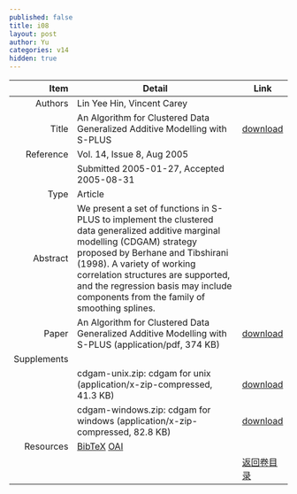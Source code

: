 ```yaml
---
published: false
title: i08
layout: post
author: Yu
categories: v14
hidden: true
---
```


| Item | Detail | Link |
|---:|---|---|
| Authors | Lin Yee Hin, Vincent Carey| |
| Title |An Algorithm for Clustered Data Generalized Additive Modelling with S-PLUS | [download](http://www.jstatsoft.org/v14/i08/paper) |
| Reference |Vol. 14, Issue 8, Aug 2005 | |
| | Submitted 2005-01-27, Accepted 2005-08-31| | 
| Type | Article| |
| Abstract | We present a set of functions in S-PLUS to implement the clustered data generalized additive marginal modelling (CDGAM) strategy proposed by Berhane and Tibshirani (1998). A variety of working correlation structures are supported, and the regression basis may include components from the family of smoothing splines.| |
| Paper | An Algorithm for Clustered Data Generalized Additive Modelling with S-PLUS  (application/pdf, 374 KB)| [download](http://www.jstatsoft.org/v14/i08/paper) |
| Supplements | | |
| |cdgam-unix.zip: cdgam for unix  (application/x-zip-compressed, 41.3 KB)|  [download](http://www.jstatsoft.org/v14/i08/supp/1) |
| |cdgam-windows.zip: cdgam for windows  (application/x-zip-compressed, 82.8 KB)|  [download](http://www.jstatsoft.org/v14/i08/supp/2) |
| Resources | [BibTeX](http://www.jstatsoft.org/v14/i08/bibtex) [OAI](http://www.jstatsoft.org/oai?verb=GetRecord&identifier=oai.jstatsoft/v14/i08&prefix=oai_dc)| |
| |  | [返回卷目录]({{site.baseurl}}/volume/v14.html) |